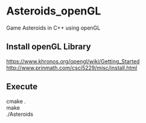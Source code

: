 # Asteroids_openGL
Game Asteroids in C++ using openGL



## Install openGL Library  
https://www.khronos.org/opengl/wiki/Getting_Started  
http://www.prinmath.com/csci5229/misc/install.html  

## Execute   
cmake .  
make  
./Asteroids 

